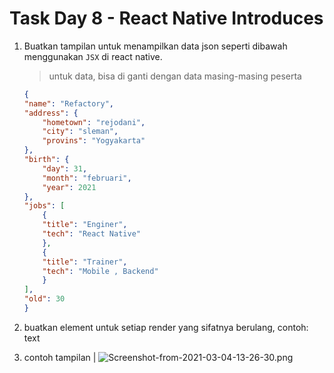 
# Task Day 8 - React Native Introduces


1. Buatkan tampilan untuk menampilkan data json seperti dibawah 
menggunakan `JSX` di react native.
    > untuk data, bisa di ganti dengan data masing-masing peserta
    ```json
    {
    "name": "Refactory",
    "address": {
        "hometown": "rejodani",
        "city": "sleman",
        "provins": "Yogyakarta"
    },
    "birth": {
        "day": 31,
        "month": "februari",
        "year": 2021
    },
    "jobs": [
        {
        "title": "Enginer",
        "tech": "React Native"
        },
        {
        "title": "Trainer",
        "tech": "Mobile , Backend"
        }
    ],
    "old": 30
    }
    ```

2. buatkan element untuk setiap render yang sifatnya berulang, contoh: text
3. contoh tampilan |
![Screenshot-from-2021-03-04-13-26-30.png](https://i.postimg.cc/J4LQSB3N/Screenshot-from-2021-03-04-13-26-30.png)
